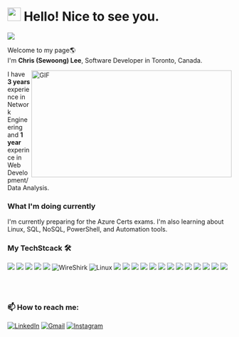 # <img src="https://emojis.slackmojis.com/emojis/images/1531849430/4246/blob-sunglasses.gif?1531849430" width="30"/> Hello! Nice to see you.
![](https://komarev.com/ghpvc/?username=your-github-username&color=blueviolet)
<p>Welcome to my page🌎 </br> I'm <b>Chris (Sewoong) Lee</b>, Software Developer in Toronto, Canada</b>.</p>
<img align="right" alt="GIF" src="https://github.com/abhisheknaiidu/abhisheknaiidu/blob/master/code.gif?raw=true" width="450" height="240" />
<p>I have <b>3 years</b> experience in Network Engineering and <b>1 year</b> experince in Web Development/Data Analysis.<p/>
  
### What I'm doing currently
I'm currently preparing for the Azure Certs exams. I'm also learning about Linux, SQL, NoSQL, PowerShell, and Automation tools. 

### My TechStcack 🛠️
<p>
  <img src="https://img.shields.io/badge/azure-%230072C6.svg?style=for-the-badge&logo=microsoftazure&logoColor=white)"/>  
  <img src="https://img.shields.io/badge/jenkins-%468C5263.svg?style=for-the-badge&logo=jenkins&logoColor=white"/>
  <img src="https://img.shields.io/badge/docker-%230db7ed.svg?style=for-the-badge&logo=docker&logoColor=white"/>
  <img src="https://img.shields.io/badge/MongoDB-%234ea94b.svg?style=for-the-badge&logo=mongodb&logoColor=white"/>
  <img src="https://img.shields.io/badge/typescript-%23007ACC.svg?style=for-the-badge&logo=typescript&logoColor=white"/>
  <img alt="WireShirk" src="https://img.shields.io/badge/-Wireshark-%231679A7?style=for-the-badge&logo=wireshark&logoColor=white" />
  <img alt="Linux" src="https://img.shields.io/badge/-Kali%20Linux-%23557C94?style=for-the-badge&logo=kalilinux&logoColor=white" />
  <img src="https://img.shields.io/badge/Javascript-gray?style=for-the-badge&logo=javascript&labelColor=gray"/>
  <img src="https://img.shields.io/badge/python-darkgreen?style=for-the-badge&logo=python&labelColor=darkgreen&logoColor=white"/>
  <img src="https://img.shields.io/badge/C/C++-gray?style=for-the-badge&logo=c&labelColor=gray&logoColor=white"/>
  <img src="https://img.shields.io/badge/volatility-f0183c?style=for-the-badge&logo=volatility&labelColor=f0183c"/>
  <img src="https://img.shields.io/badge/packet tracer-4287f5?style=for-the-badge&logo=packet-tracer&labelColor=4287f5"/>
  <img src="https://img.shields.io/badge/bash-6b6b6b?style=for-the-badge&logo=shell&labelColor=6b6b6b&logoColor=white"/>
  <img src="https://img.shields.io/badge/powershell-012456?style=for-the-badge&logo=powershell&labelColor=012456"/>
  <img src="https://img.shields.io/badge/Network System-870f69?style=for-the-badge&logo=NetworkSystem&labelColor=870f69&logoColor=white"/>
  <img src="https://img.shields.io/badge/MySQL-0f8783?style=for-the-badge&logo=mysql&labelColor=0f8783&logoColor=white"/>
  <img src="https://img.shields.io/badge/VirtualBox-0451b5?style=for-the-badge&logo=virtualbox&labelColor=0451b5&logoColor=white"/>
  <img src="https://img.shields.io/badge/html5-orange?style=for-the-badge&logo=html5&labelColor=orange&logoColor=white"/>
  <img src="https://img.shields.io/badge/css3-blue?style=for-the-badge&logo=css3&labelColor=blue&logoColor=white"/>
  <img src="https://img.shields.io/badge/git-f77320?style=for-the-badge&logo=git&labelColor=f77320&logoColor=white"/> 
</p>
<br/>
<br/>
 <h3>📫 How to reach me:</h3>
<p>
<a href="https://www.linkedin.com/in/chris-sewoong-lee-b3029821b/" target="_blank"><img alt="LinkedIn" src="https://img.shields.io/badge/linkedin-%230077B5.svg?&style=for-the-badge&logo=linkedin&logoColor=white" /></a>
<a href="mailto:swlee5523@gmail.com" target="_blank"><img alt="Gmail" src="https://img.shields.io/badge/Gmail-D14836?&style=for-the-badge&logo=gmail&logoColor=white" /></a>
<a href="https://www.instagram.com/ricksewo/" target="_blank"><img alt="Instagram" src="https://img.shields.io/badge/Instagram-%23E4405F.svg?style=for-the-badge&logo=Instagram&logoColor=white" /></a>

</p>



